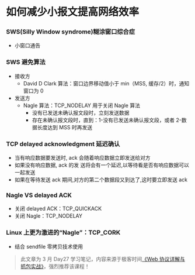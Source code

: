 # 如何减少小报文提高网络效率

### SWS(Silly Window syndrome)糊涂窗口综合症

* 小窗口通告

### SWS 避免算法

* 接收方
  - David D Clark 算法：窗口边界移动值小于 min（MSS, 缓存/2）时，通知窗口为 0
* 发送方
  - Nagle 算法：TCP_NODELAY 用于关闭 Nagle 算法
    - 没有已发送未确认报文段时，立刻发送数据
    - 存在未确认报文段时，直到：1-没有已发送未确认报文段，或者 2-数据长度达到 MSS 时再发送

### TCP delayed acknowledgment 延迟确认

* 当有响应数据要发送时, ack 会随着响应数据立即发送给对方
* 如果没有响应数据, ack 的发 送将会有一个延迟,以等待看是否有响应数据可以一起发送
* 如果在等待发送 ack 期间,对方的第二个数据段又到达了,这时要立即发送 ack

### Nagle VS delayed ACK

* 关闭 delayed ACK：TCP_QUICKACK
* 关闭 Nagle：TCP_NODELAY

### Linux 上更为激进的“Nagle”：TCP_CORK

* 结合 sendfile 零拷贝技术使用

> 此文章为 3 月 Day27 学习笔记，内容来源于极客时间[《Web 协议详解与抓包实战》](http://gk.link/a/11UWp)，强烈推荐该课程！
